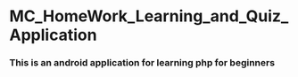 # MC_HomeWork_Learning_and_Quiz_Application
### This is an android application for learning php for beginners
